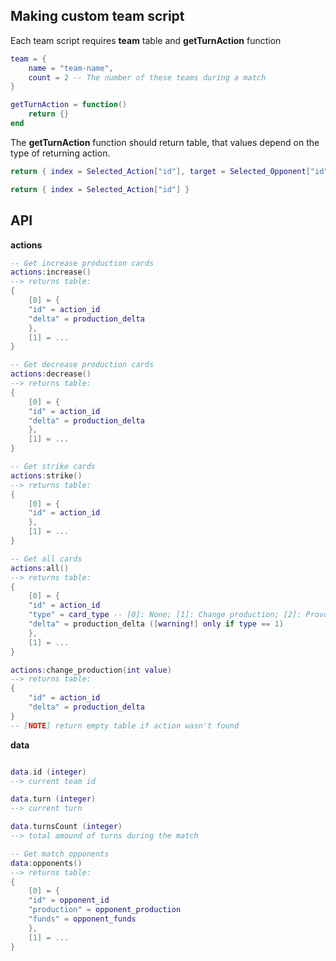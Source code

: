 ## Making custom team script

Each team script requires **team** table and **getTurnAction** function

```lua
team = {
    name = "team-name",
    count = 2 -- The number of these teams during a match 
}

getTurnAction = function()
    return {}
end
```

The **getTurnAction** function should return table, that values depend on
the type of returning action.

```lua
return { index = Selected_Action["id"], target = Selected_Opponent["id"] }
```

```lua
return { index = Selected_Action["id"] }
```

## API

**actions**

```lua
-- Get increase production cards
actions:increase()
--> returns table:
{
    [0] = {
    "id" = action_id
    "delta" = production_delta
    },
    [1] = ...
}

-- Get decrease production cards
actions:decrease() 
--> returns table:
{
    [0] = {
    "id" = action_id
    "delta" = production_delta
    },
    [1] = ...
}

-- Get strike cards
actions:strike()
--> returns table:
{
    [0] = {
    "id" = action_id
    },
    [1] = ...
}

-- Get all cards
actions:all()
--> returns table:
{
    [0] = {
    "id" = action_id
    "type" = card_type -- [0]: None; [1]: Change production; [2]: Provoke strike
    "delta" = production_delta ([warning!] only if type == 1)
    },
    [1] = ...
}

actions:change_production(int value)
--> returns table:
{
    "id" = action_id
    "delta" = production_delta
}
-- [NOTE] return empty table if action wasn't found

```

**data**

```lua

data.id (integer)
--> current team id

data.turn (integer)
--> current turn

data.turnsCount (integer)
--> total amound of turns during the match

-- Get match opponents
data:opponents()
--> returns table:
{
    [0] = {
    "id" = opponent_id
    "production" = opponent_production
    "funds" = opponent_funds
    },
    [1] = ...
}
```